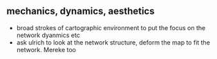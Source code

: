 ## mechanics, dynamics, aesthetics

- broad strokes of cartographic environment to put the focus on the network dyanmics etc
- ask ulrich to look at the network structure, deform the map to fit the network. Mereke too